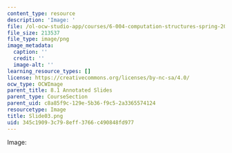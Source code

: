 ```yaml
---
content_type: resource
description: 'Image: '
file: /ol-ocw-studio-app/courses/6-004-computation-structures-spring-2017/345c19093c798eff3766c490848fd977_Slide03.png
file_size: 213537
file_type: image/png
image_metadata:
  caption: ''
  credit: ''
  image-alt: ''
learning_resource_types: []
license: https://creativecommons.org/licenses/by-nc-sa/4.0/
ocw_type: OCWImage
parent_title: 8.1 Annotated Slides
parent_type: CourseSection
parent_uid: c8a85f9c-129e-5b36-f9c5-2a3365574124
resourcetype: Image
title: Slide03.png
uid: 345c1909-3c79-8eff-3766-c490848fd977
---
```

Image: 